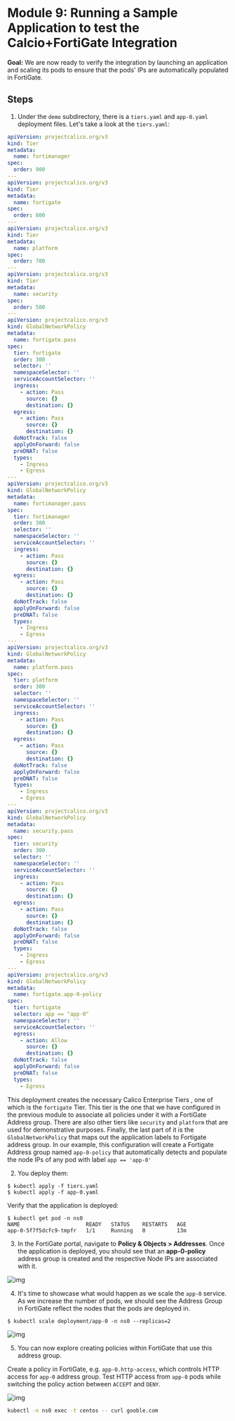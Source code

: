 # Module 9: Running a Sample Application to test the Calcio+FortiGate Integration

**Goal:** We are now ready to verify the integration by launching an application and scaling its pods to ensure that the pods' IPs are automatically populated in FortiGate.

## Steps

1. Under the `demo` subdirectory, there is a `tiers.yaml` and `app-0.yaml` deployment files. Let's take a look at the `tiers.yaml`:

```yaml
apiVersion: projectcalico.org/v3
kind: Tier
metadata:
  name: fortimanager
spec:
  order: 900
---
apiVersion: projectcalico.org/v3
kind: Tier
metadata:
  name: fortigate
spec:
  order: 800
---
apiVersion: projectcalico.org/v3
kind: Tier
metadata:
  name: platform
spec:
  order: 700
---
apiVersion: projectcalico.org/v3
kind: Tier
metadata:
  name: security
spec:
  order: 500
---
apiVersion: projectcalico.org/v3
kind: GlobalNetworkPolicy
metadata:
  name: fortigate.pass
spec:
  tier: fortigate
  order: 300
  selector: ''
  namespaceSelector: ''
  serviceAccountSelector: ''
  ingress:
    - action: Pass
      source: {}
      destination: {}
  egress:
    - action: Pass
      source: {}
      destination: {}
  doNotTrack: false
  applyOnForward: false
  preDNAT: false
  types:
    - Ingress
    - Egress
---
apiVersion: projectcalico.org/v3
kind: GlobalNetworkPolicy
metadata:
  name: fortimanager.pass
spec:
  tier: fortimanager
  order: 300
  selector: ''
  namespaceSelector: ''
  serviceAccountSelector: ''
  ingress:
    - action: Pass
      source: {}
      destination: {}
  egress:
    - action: Pass
      source: {}
      destination: {}
  doNotTrack: false
  applyOnForward: false
  preDNAT: false
  types:
    - Ingress
    - Egress
---
apiVersion: projectcalico.org/v3
kind: GlobalNetworkPolicy
metadata:
  name: platform.pass
spec:
  tier: platform
  order: 300
  selector: ''
  namespaceSelector: ''
  serviceAccountSelector: ''
  ingress:
    - action: Pass
      source: {}
      destination: {}
  egress:
    - action: Pass
      source: {}
      destination: {}
  doNotTrack: false
  applyOnForward: false
  preDNAT: false
  types:
    - Ingress
    - Egress
---
apiVersion: projectcalico.org/v3
kind: GlobalNetworkPolicy
metadata:
  name: security.pass
spec:
  tier: security
  order: 300
  selector: ''
  namespaceSelector: ''
  serviceAccountSelector: ''
  ingress:
    - action: Pass
      source: {}
      destination: {}
  egress:
    - action: Pass
      source: {}
      destination: {}
  doNotTrack: false
  applyOnForward: false
  preDNAT: false
  types:
    - Ingress
    - Egress
---
apiVersion: projectcalico.org/v3
kind: GlobalNetworkPolicy
metadata:
  name: fortigate.app-0-policy
spec:
  tier: fortigate
  selector: app == "app-0"
  namespaceSelector: ''
  serviceAccountSelector: ''
  egress:
    - action: Allow
      source: {}
      destination: {}
  doNotTrack: false
  applyOnForward: false
  preDNAT: false
  types:
    - Egress
```

This deployment creates the necessary Calico Enterprise Tiers , one of which is the `fortigate` Tier. This tier is the one that we have configured in the previous module to associate all policies under it with a FortiGate Address group. There are also other tiers like `security` and `platform` that are used for demonstrative purposes. Finally, the last part of it is the `GlobalNetworkPolicy` that maps out the application labels to Fortigate address group. In our example, this configuration will create a Fortigate Address group named `app-0-policy` that automatically detects and populate the node IPs of any pod with label `app == 'app-0'`

2. You deploy them:

```
$ kubectl apply -f tiers.yaml 
$ kubectl apply -f app-0.yaml
```

Verify that the  application is deployed:

```
$ kubectl get pod -n ns0
NAME                     READY   STATUS    RESTARTS   AGE
app-0-5f7f5dcfc9-tmpfr   1/1     Running   0          13m
```

3. In the FortiGate portal, navigate to **Policy & Objects > Addresses**. Once the application is deployed, you should see that an **app-0-policy** address group is created and the respective Node IPs are associated with it.

![img](../img/forti-address-group-v1.png)

4. It's time to showcase what would happen as we scale the `app-0` service. As we increase the number of pods, we should see the Address Group in FortiGate reflect the nodes that the pods are deployed in.

```
$ kubectl scale deployment/app-0 -n ns0 --replicas=2
```

![img](../img/forti-address-group-v2.png)

5. You can now explore creating policies within FortiGate that use this address group.

Create a policy in FortiGate, e.g. `app-0.http-access`, which controls HTTP access for `app-0` address group. Test HTTP access from `app-0` pods while switching the policy action between `ACCEPT` and `DENY`.

  ![img](../img/fortigate-http-access-policy.png)

```bash
kubectl -n ns0 exec -t centos -- curl gooble.com
```
